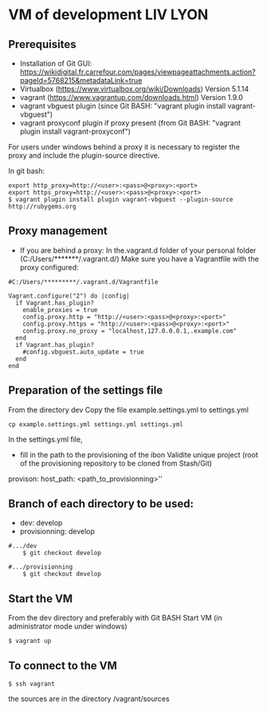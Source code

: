 VM of development LIV LYON
===================

Prerequisites
----------

- Installation of Git GUI: https://wikidigital.fr.carrefour.com/pages/viewpageattachments.action?pageId=5768215&metadataLink=true
- Virtualbox (https://www.virtualbox.org/wiki/Downloads) Version 5.1.14
- vagrant (https://www.vagrantup.com/downloads.html) Version 1.9.0
- vagrant vbguest plugin (since Git BASH: "vagrant plugin install vagrant-vbguest")
- vagrant proxyconf plugin if proxy present (from Git BASH: "vagrant plugin install vagrant-proxyconf")

For users under windows behind a proxy it is necessary to register the proxy and include the plugin-source directive.

In git bash:

```
export http_proxy=http://<user>:<pass>@<proxy>:<port>
export https_proxy=http://<user>:<pass>@<proxy>:<port>
$ vagrant plugin install plugin vagrant-vbguest --plugin-source http://rubygems.org
```

Proxy management
----------
- If you are behind a proxy:
In the.vagrant.d folder of your personal folder (C:/Users/*******/.vagrant.d/) Make sure you have a Vagrantfile with the proxy configured:

```
#C:/Users/*********/.vagrant.d/Vagrantfile

Vagrant.configure("2") do |config|
  if Vagrant.has_plugin?
    enable_proxies = true
    config.proxy.http = "http://<user>:<pass>@<proxy>:<port>"
    config.proxy.https = "http://<user>:<pass>@<proxy>:<port>"
    config.proxy.no_proxy = "localhost,127.0.0.0.1,.example.com"
  end
  if Vagrant.has_plugin?
    #config.vbguest.auto_update = true
  end
end
```

Preparation of the settings file
----------

From the directory dev Copy the file example.settings.yml to settings.yml

```
cp example.settings.yml settings.yml settings.yml
```

In the settings.yml file,

 *  fill in the path to the provisioning of the ibon Validite unique project (root of the provisioning repository to be cloned from Stash/Git)

provison: host_path: <path_to_provisionning>''

Branch of each directory to be used:
------------
- dev: develop
- provisionning: develop

```
#.../dev
	$ git checkout develop

#.../provisionning
	$ git checkout develop
```


Start the VM
------------

From the dev directory and preferably with Git BASH Start VM (in administrator mode under windows)

```
$ vagrant up
```

To connect to the VM
------------

```
$ ssh vagrant
```
the sources are in the directory /vagrant/sources

